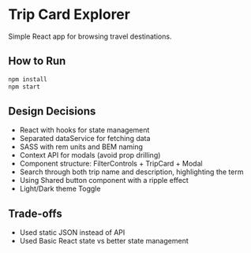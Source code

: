 # Trip Card Explorer

Simple React app for browsing travel destinations.

## How to Run

```bash
npm install
npm start
```

## Design Decisions

- React with hooks for state management
- Separated dataService for fetching data
- SASS with rem units and BEM naming
- Context API for modals (avoid prop drilling)
- Component structure: FilterControls + TripCard + Modal
- Search through both trip name and description, highlighting the term
- Using Shared button component with a ripple effect
- Light/Dark theme Toggle 

## Trade-offs

- Used static JSON instead of API
- Used Basic React state vs better state management